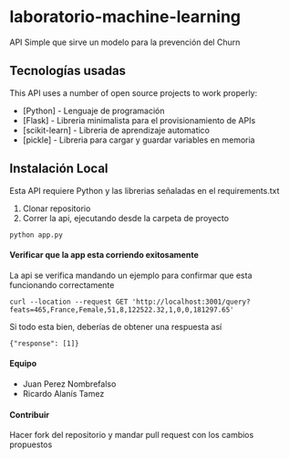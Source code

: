 # laboratorio-machine-learning
API Simple que sirve un modelo para la prevención del Churn

## Tecnologías usadas
This API uses a number of open source projects to work properly:

* [Python] - Lenguaje de programación
* [Flask] - Libreria minimalista para el provisionamiento de APIs
* [scikit-learn] - Libreria de aprendizaje automatico
* [pickle] - Libreria para cargar y guardar variables en memoria

## Instalación Local
Esta API requiere Python y las librerias señaladas en el requirements.txt

1. Clonar repositorio
2. Correr la api, ejecutando desde la carpeta de proyecto

```
python app.py
```

#### Verificar que la app esta corriendo exitosamente

La api se verifica mandando un ejemplo para confirmar que esta funcionando correctamente

```
curl --location --request GET 'http://localhost:3001/query?feats=465,France,Female,51,8,122522.32,1,0,0,181297.65'
```

Si todo esta bien, deberías de obtener una respuesta así
```
{"response": [1]}
```

#### Equipo

* Juan Perez Nombrefalso
* Ricardo Alanís Tamez

#### Contribuir

Hacer fork del repositorio y mandar pull request con los cambios propuestos

